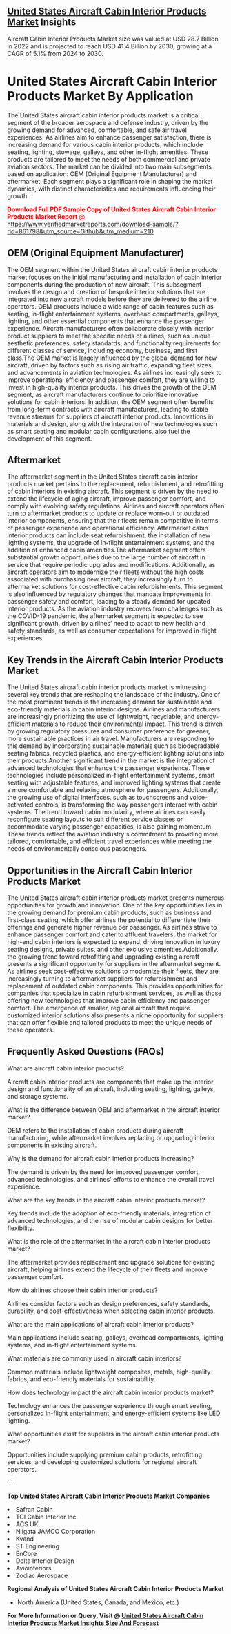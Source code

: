 <h2><a href="https://www.verifiedmarketreports.com/download-sample/?rid=861798&amp;utm_source=Github&amp;utm_medium=210" target="_blank">United States Aircraft Cabin Interior Products Market</a> Insights</h2><p>Aircraft Cabin Interior Products Market size was valued at USD 28.7 Billion in 2022 and is projected to reach USD 41.4 Billion by 2030, growing at a CAGR of 5.1% from 2024 to 2030.</p><p><h1>United States Aircraft Cabin Interior Products Market By Application</h1><p>The United States aircraft cabin interior products market is a critical segment of the broader aerospace and defense industry, driven by the growing demand for advanced, comfortable, and safe air travel experiences. As airlines aim to enhance passenger satisfaction, there is increasing demand for various cabin interior products, which include seating, lighting, stowage, galleys, and other in-flight amenities. These products are tailored to meet the needs of both commercial and private aviation sectors. The market can be divided into two main subsegments based on application: OEM (Original Equipment Manufacturer) and aftermarket. Each segment plays a significant role in shaping the market dynamics, with distinct characteristics and requirements influencing their growth.<p><span class=""><span style="color: #ff0000;"><strong>Download Full PDF Sample Copy of United States Aircraft Cabin Interior Products Market Report</strong> @ </span><a href="https://www.verifiedmarketreports.com/download-sample/?rid=861798&amp;utm_source=Github&amp;utm_medium=210" target="_blank">https://www.verifiedmarketreports.com/download-sample/?rid=861798&amp;utm_source=Github&amp;utm_medium=210</a></span></p><h2>OEM (Original Equipment Manufacturer)</h2><p>The OEM segment within the United States aircraft cabin interior products market focuses on the initial manufacturing and installation of cabin interior components during the production of new aircraft. This subsegment involves the design and creation of bespoke interior solutions that are integrated into new aircraft models before they are delivered to the airline operators. OEM products include a wide range of cabin features such as seating, in-flight entertainment systems, overhead compartments, galleys, lighting, and other essential components that enhance the passenger experience. Aircraft manufacturers often collaborate closely with interior product suppliers to meet the specific needs of airlines, such as unique aesthetic preferences, safety standards, and functionality requirements for different classes of service, including economy, business, and first class.The OEM market is largely influenced by the global demand for new aircraft, driven by factors such as rising air traffic, expanding fleet sizes, and advancements in aviation technologies. As airlines increasingly seek to improve operational efficiency and passenger comfort, they are willing to invest in high-quality interior products. This drives the growth of the OEM segment, as aircraft manufacturers continue to prioritize innovative solutions for cabin interiors. In addition, the OEM segment often benefits from long-term contracts with aircraft manufacturers, leading to stable revenue streams for suppliers of aircraft interior products. Innovations in materials and design, along with the integration of new technologies such as smart seating and modular cabin configurations, also fuel the development of this segment.<h2>Aftermarket</h2><p>The aftermarket segment in the United States aircraft cabin interior products market pertains to the replacement, refurbishment, and retrofitting of cabin interiors in existing aircraft. This segment is driven by the need to extend the lifecycle of aging aircraft, improve passenger comfort, and comply with evolving safety regulations. Airlines and aircraft operators often turn to aftermarket products to update or replace worn-out or outdated interior components, ensuring that their fleets remain competitive in terms of passenger experience and operational efficiency. Aftermarket cabin interior products can include seat refurbishment, the installation of new lighting systems, the upgrade of in-flight entertainment systems, and the addition of enhanced cabin amenities.The aftermarket segment offers substantial growth opportunities due to the large number of aircraft in service that require periodic upgrades and modifications. Additionally, as aircraft operators aim to modernize their fleets without the high costs associated with purchasing new aircraft, they increasingly turn to aftermarket solutions for cost-effective cabin refurbishments. This segment is also influenced by regulatory changes that mandate improvements in passenger safety and comfort, leading to a steady demand for updated interior products. As the aviation industry recovers from challenges such as the COVID-19 pandemic, the aftermarket segment is expected to see significant growth, driven by airlines’ need to adapt to new health and safety standards, as well as consumer expectations for improved in-flight experiences.<h2>Key Trends in the Aircraft Cabin Interior Products Market</h2><p>The United States aircraft cabin interior products market is witnessing several key trends that are reshaping the landscape of the industry. One of the most prominent trends is the increasing demand for sustainable and eco-friendly materials in cabin interior designs. Airlines and manufacturers are increasingly prioritizing the use of lightweight, recyclable, and energy-efficient materials to reduce their environmental impact. This trend is driven by growing regulatory pressures and consumer preference for greener, more sustainable practices in air travel. Manufacturers are responding to this demand by incorporating sustainable materials such as biodegradable seating fabrics, recycled plastics, and energy-efficient lighting solutions into their products.Another significant trend in the market is the integration of advanced technologies that enhance the passenger experience. These technologies include personalized in-flight entertainment systems, smart seating with adjustable features, and improved lighting systems that create a more comfortable and relaxing atmosphere for passengers. Additionally, the growing use of digital interfaces, such as touchscreens and voice-activated controls, is transforming the way passengers interact with cabin systems. The trend toward cabin modularity, where airlines can easily reconfigure seating layouts to suit different service classes or accommodate varying passenger capacities, is also gaining momentum. These trends reflect the aviation industry's commitment to providing more tailored, comfortable, and efficient travel experiences while meeting the needs of environmentally conscious passengers.<h2>Opportunities in the Aircraft Cabin Interior Products Market</h2><p>The United States aircraft cabin interior products market presents numerous opportunities for growth and innovation. One of the key opportunities lies in the growing demand for premium cabin products, such as business and first-class seating, which offer airlines the potential to differentiate their offerings and generate higher revenue per passenger. As airlines strive to enhance passenger comfort and cater to affluent travelers, the market for high-end cabin interiors is expected to expand, driving innovation in luxury seating designs, private suites, and other exclusive amenities.Additionally, the growing trend toward retrofitting and upgrading existing aircraft presents a significant opportunity for suppliers in the aftermarket segment. As airlines seek cost-effective solutions to modernize their fleets, they are increasingly turning to aftermarket suppliers for refurbishment and replacement of outdated cabin components. This provides opportunities for companies that specialize in cabin refurbishment services, as well as those offering new technologies that improve cabin efficiency and passenger comfort. The emergence of smaller, regional aircraft that require customized interior solutions also presents a niche opportunity for suppliers that can offer flexible and tailored products to meet the unique needs of these operators.<h2>Frequently Asked Questions (FAQs)</h2><p>What are aircraft cabin interior products?</p><p>Aircraft cabin interior products are components that make up the interior design and functionality of an aircraft, including seating, lighting, galleys, and storage systems.</p><p>What is the difference between OEM and aftermarket in the aircraft interior market?</p><p>OEM refers to the installation of cabin products during aircraft manufacturing, while aftermarket involves replacing or upgrading interior components in existing aircraft.</p><p>Why is the demand for aircraft cabin interior products increasing?</p><p>The demand is driven by the need for improved passenger comfort, advanced technologies, and airlines' efforts to enhance the overall travel experience.</p><p>What are the key trends in the aircraft cabin interior products market?</p><p>Key trends include the adoption of eco-friendly materials, integration of advanced technologies, and the rise of modular cabin designs for better flexibility.</p><p>What is the role of the aftermarket in the aircraft cabin interior products market?</p><p>The aftermarket provides replacement and upgrade solutions for existing aircraft, helping airlines extend the lifecycle of their fleets and improve passenger comfort.</p><p>How do airlines choose their cabin interior products?</p><p>Airlines consider factors such as design preferences, safety standards, durability, and cost-effectiveness when selecting cabin interior products.</p><p>What are the main applications of aircraft cabin interior products?</p><p>Main applications include seating, galleys, overhead compartments, lighting systems, and in-flight entertainment systems.</p><p>What materials are commonly used in aircraft cabin interiors?</p><p>Common materials include lightweight composites, metals, high-quality fabrics, and eco-friendly materials for sustainability.</p><p>How does technology impact the aircraft cabin interior products market?</p><p>Technology enhances the passenger experience through smart seating, personalized in-flight entertainment, and energy-efficient systems like LED lighting.</p><p>What opportunities exist for suppliers in the aircraft cabin interior products market?</p><p>Opportunities include supplying premium cabin products, retrofitting services, and developing customized solutions for regional aircraft operators.</p>```</p><p><strong>Top United States Aircraft Cabin Interior Products Market Companies</strong></p><div data-test-id=""><p><li>Safran Cabin</li><li> TCI Cabin Interior Inc.</li><li> ACS UK</li><li> Niigata JAMCO Corporation</li><li> Kvand</li><li> ST Engineering</li><li> EnCore</li><li> Delta Interior Design</li><li> Aviointeriors</li><li> Zodiac Aerospace</li></p><div><strong>Regional Analysis of&nbsp;United States Aircraft Cabin Interior Products Market</strong></div><ul><li dir="ltr"><p dir="ltr">North America&nbsp;(United States, Canada, and Mexico, etc.)</p></li></ul><p><strong>For More Information or Query, Visit @&nbsp;</strong><strong><a href="https://www.verifiedmarketreports.com/product/aircraft-cabin-interior-products-market/?utm_source=Github&amp;utm_medium=210" target="_blank">United States Aircraft Cabin Interior Products Market Insights Size And Forecast</a></strong></p></div>

